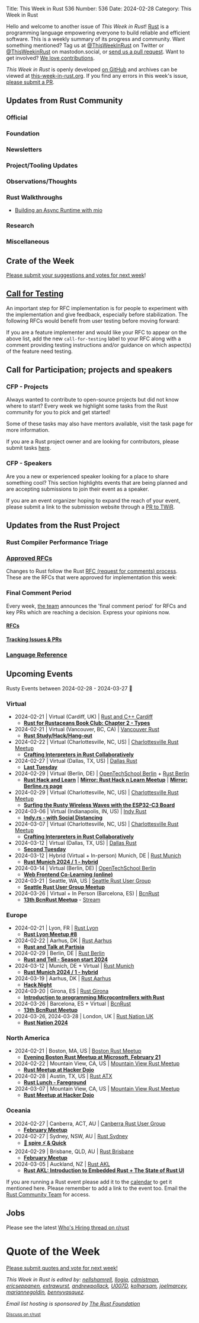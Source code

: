 Title: This Week in Rust 536
Number: 536
Date: 2024-02-28
Category: This Week in Rust

Hello and welcome to another issue of *This Week in Rust*!
[Rust](https://www.rust-lang.org/) is a programming language empowering everyone to build reliable and efficient software.
This is a weekly summary of its progress and community.
Want something mentioned? Tag us at [@ThisWeekInRust](https://twitter.com/ThisWeekInRust) on Twitter or [@ThisWeekinRust](https://mastodon.social/@thisweekinrust) on mastodon.social, or [send us a pull request](https://github.com/rust-lang/this-week-in-rust).
Want to get involved? [We love contributions](https://github.com/rust-lang/rust/blob/master/CONTRIBUTING.md).

*This Week in Rust* is openly developed [on GitHub](https://github.com/rust-lang/this-week-in-rust) and archives can be viewed at [this-week-in-rust.org](https://this-week-in-rust.org/).
If you find any errors in this week's issue, [please submit a PR](https://github.com/rust-lang/this-week-in-rust/pulls).

## Updates from Rust Community

<!--

Dear community contributors:
Please read README.md for guidance on submissions.
Each submitted link should be of the form:

* [Title of the Linked Page](https://example.com/my_article)

If you don't know which category to use, feel free to submit a PR anyway
and just ask the editors to select the category.

-->

### Official

### Foundation

### Newsletters

### Project/Tooling Updates

### Observations/Thoughts

### Rust Walkthroughs

* [Building an Async Runtime with mio](https://tweedegolf.nl/en/blog/114/building-an-async-runtime-with-mio)

### Research

### Miscellaneous

## Crate of the Week

<!-- COTW goes here -->

[Please submit your suggestions and votes for next week][submit_crate]!

[submit_crate]: https://users.rust-lang.org/t/crate-of-the-week/2704

## [Call for Testing](https://github.com/rust-lang/rfcs/issues?q=label%3Acall-for-testing)
An important step for RFC implementation is for people to experiment with the
implementation and give feedback, especially before stabilization.  The following
RFCs would benefit from user testing before moving forward:

<!-- Calls for Testing go here, use this format:
    * [<RFC Topic>](<RFC URL>)
        * [Tracking Issue](<Tracking Issue URL>)
        * [Testing steps](<Testing Steps URL>)
-->
<!-- or if there are no new or updated RFCs this week, use: * *No New or Updated RFCs were created this week.* -->
<!-- Remember to remove the `call-for-testing` label from the RFC so that the maintainer can signal for testers again, if desired. -->

If you are a feature implementer and would like your RFC to appear on the above list, add the new `call-for-testing`
label to your RFC along with a comment providing testing instructions and/or guidance on which aspect(s) of the feature
need testing.

## Call for Participation; projects and speakers

### CFP - Projects

Always wanted to contribute to open-source projects but did not know where to start?
Every week we highlight some tasks from the Rust community for you to pick and get started!

Some of these tasks may also have mentors available, visit the task page for more information.

<!-- CFPs go here, use this format: * [project name - title of issue](link to issue) -->
<!-- * [ - ]() -->

If you are a Rust project owner and are looking for contributors, please submit tasks [here][guidelines].

[guidelines]: https://users.rust-lang.org/t/twir-call-for-participation/4821

### CFP - Speakers

Are you a new or experienced speaker looking for a place to share something cool? This section highlights events that are being planned and are accepting submissions to join their event as a speaker.

<!-- CFPs go here, use this format: * [**event name**](link to CFP)| Date CFP closes in YYYY-MM-DD | city,state,country | Date of event in YYYY-MM-DD -->
<!-- or if none - *No Calls for papers or presentations were submitted this week.* -->

If you are an event organizer hoping to expand the reach of your event, please submit a link to the submission website through a [PR to TWiR](https://github.com/rust-lang/this-week-in-rust).

## Updates from the Rust Project

<!-- Rust updates go here -->

### Rust Compiler Performance Triage

<!-- Perf results go here -->

### [Approved RFCs](https://github.com/rust-lang/rfcs/commits/master)

Changes to Rust follow the Rust [RFC (request for comments) process](https://github.com/rust-lang/rfcs#rust-rfcs). These
are the RFCs that were approved for implementation this week:

<!-- Approved RFCs go here, use this format: * [Topic](URL) -->
<!-- or if none were approved this week, use: * *No RFCs were approved this week.* -->
<!-- * []() -->

<!--
### [Approved Major Change Proposals (MCP)](https://forge.rust-lang.org/compiler/mcp.html)
<!~~ MCPs occur infrequently, so this section is commented out by default. ~~>
<!~~ MCPs which have been approved or rejected this week go here, use this format: * [major change accepted|rejected] [Topic](URL) ~~>
-->

### Final Comment Period

Every week, [the team](https://www.rust-lang.org/team.html) announces the 'final comment period' for RFCs and key PRs
which are reaching a decision. Express your opinions now.

#### [RFCs](https://github.com/rust-lang/rfcs/labels/final-comment-period)

<!-- RFCs which have entered FCP go here, use this format: * [disposition: merge|close] [Topic](URL) -->
<!-- or if none entered FCP this week, use: * *No RFCs entered Final Comment Period this week.* -->
<!-- * [disposition: ] []() -->

#### [Tracking Issues & PRs](https://github.com/rust-lang/rust/issues?q=is%3Aopen+label%3Afinal-comment-period+sort%3Aupdated-desc)

<!-- Tracking Issues which have entered FCP go here, use this format: * [disposition: merge|close] [Topic](URL) -->
<!-- or if none entered FCP this week, use: * *No Tracking Issues or PRs entered Final Comment Period this week.* -->
<!-- * [disposition: ] []() -->

### [Language Reference](https://github.com/rust-lang/reference/issues?q=is%3Aopen+label%3Afinal-comment-period+sort%3Aupdated-desc)
<!-- Remove this section if empty>

### [Unsafe Code Guidelines](https://github.com/rust-lang/unsafe-code-guidelines/issues?q=is%3Aopen+label%3Afinal-comment-period+sort%3Aupdated-desc)
<!-- Remove this section if empty>

### [New and Updated RFCs](https://github.com/rust-lang/rfcs/pulls)

<!-- New or updated RFCs go here, use this format: * [new|updated] [Topic](URL) -->
<!-- or if there are no new or updated RFCs this week, use: * *No New or Updated RFCs were created this week.* -->
<!-- * [new|updated] []() -->

## Upcoming Events

Rusty Events between 2024-02-28 - 2024-03-27 🦀

### Virtual

* 2024-02-21 | Virtual (Cardiff, UK) | [Rust and C++ Cardiff](https://www.meetup.com/rust-and-c-plus-plus-in-cardiff/)
    * [**Rust for Rustaceans Book Club: Chapter 2 - Types**](https://www.meetup.com/rust-and-c-plus-plus-in-cardiff/events/298991687/)
* 2024-02-21 | Virtual (Vancouver, BC, CA) | [Vancouver Rust](https://www.meetup.com/vancouver-rust/)
    * [**Rust Study/Hack/Hang-out**](https://www.meetup.com/vancouver-rust/events/292763497/)
* 2024-02-22 | Virtual (Charlottesville, NC, US) | [Charlottesville Rust Meetup](https://www.meetup.com/charlottesville-rust-meetup/)
    * [**Crafting Interpreters in Rust Collaboratively**](https://www.meetup.com/charlottesville-rust-meetup/events/298251150/)
* 2024-02-27 | Virtual (Dallas, TX, US) | [Dallas Rust](https://www.meetup.com/dallasrust/)
    * [**Last Tuesday**](https://www.meetup.com/dallasrust/events/299068302/)
* 2024-02-29 | Virtual (Berlin, DE) | [OpenTechSchool Berlin](https://berline.rs/) + [Rust Berlin](https://www.meetup.com/rust-berlin/)
    * [**Rust Hack and Learn**](https://meet.jit.si/RustHackAndLearnBerlin) | [**Mirror: Rust Hack n Learn Meetup**](https://www.meetup.com/rust-berlin/events/298457901/) | [**Mirror: Berline.rs page**](https://berline.rs/2024/02/29/rust-hack-and-learn.html)
* 2024-02-29 | Virtual (Charlottesville, NC, US) | [Charlottesville Rust Meetup](https://www.meetup.com/charlottesville-rust-meetup/)
    * [**Surfing the Rusty Wireless Waves with the ESP32-C3 Board**](https://www.meetup.com/charlottesville-rust-meetup/events/298372724/)
* 2024-03-06 | Virtual (Indianapolis, IN, US) | [Indy Rust](https://www.meetup.com/indyrs/)
    * [**Indy.rs - with Social Distancing**](https://www.meetup.com/indyrs/events/299047891/)
* 2024-03-07 | Virtual (Charlottesville, NC, US) | [Charlottesville Rust Meetup](https://www.meetup.com/charlottesville-rust-meetup/)
    * [**Crafting Interpreters in Rust Collaboratively**](https://www.meetup.com/charlottesville-rust-meetup/events/298368787/)
* 2024-03-12 | Virtual (Dallas, TX, US) | [Dallas Rust](https://www.meetup.com/dallasrust/)
    * [**Second Tuesday**](https://www.meetup.com/dallasrust/events/298341582/)
* 2024-03-12 | Hybrid (Virtual + In-person) Munich, DE | [Rust Munich](https://www.meetup.com/rust-munich/)
    * [**Rust Munich 2024 / 1 - hybrid**](https://www.meetup.com/rust-munich/events/298507657/)
* 2024-03-14 | Virtual (Berlin, DE) | [OpenTechSchool Berlin](https://www.meetup.com/opentechschool-berlin/)
    * [**Web Frontend Co-Learning (online)**](https://www.meetup.com/opentechschool-berlin/events/298406445/)
* 2024-03-21 | Seattle, WA, US | [Seattle Rust User Group](https://www.meetup.com/seattle-rust-user-group/)
    * [**Seattle Rust User Group Meetup**](https://www.meetup.com/seattle-rust-user-group/events/298631832/)
* 2024-03-26 | Virtual + In Person (Barcelona, ES) | [BcnRust](https://www.meetup.com/es-ES/bcnrust/)
    * [**13th BcnRust Meetup**](https://www.meetup.com/es-ES/bcnrust/events/299223178/) - [Stream](https://www.youtube.com/@bcnrust)

### Europe

* 2024-02-21 | Lyon, FR | [Rust Lyon](https://www.meetup.com/fr-FR/rust-lyon/)
    * [**Rust Lyon Meetup #8**](https://www.meetup.com/fr-FR/rust-lyon/events/298775631/)
* 2024-02-22 | Aarhus, DK | [Rust Aarhus](https://www.meetup.com/rust-aarhus/)
    * [**Rust and Talk at Partisia**](https://www.meetup.com/rust-aarhus/events/298689622/)
* 2024-02-29 | Berlin, DE | [Rust Berlin](https://www.meetup.com/rust-berlin/)
    * [**Rust and Tell - Season start 2024**](https://www.meetup.com/rust-berlin/events/299190389/)
* 2024-03-12 | Munich, DE + Virtual | [Rust Munich](https://www.meetup.com/rust-munich/)
    * [**Rust Munich 2024 / 1 - hybrid**](https://www.meetup.com/rust-munich/events/298507657/)
* 2024-03-19 | Aarhus, DK | [Rust Aarhus](https://www.meetup.com/rust-aarhus/)
    * [**Hack Night**](https://www.meetup.com/rust-aarhus/events/299028814/)
* 2024-03-20 | Girona, ES | [Rust Girona](https://www.meetup.com/rust-girona/)
    * [**Introduction to programming Microcontrollers with Rust**](https://www.meetup.com/rust-girona/events/299172343/)
* 2024-03-26 | Barcelona, ES + Virtual | [BcnRust](https://www.meetup.com/es-ES/bcnrust/)
    * [**13th BcnRust Meetup**](https://www.meetup.com/es-ES/bcnrust/events/299223178/)
* 2024-03-26, 2024-03-28 | London, UK | [Rust Nation UK](https://www.rustnationuk.com/)
    * [**Rust Nation 2024**](https://www.rustnationuk.com/)

### North America

* 2024-02-21 | Boston, MA, US | [Boston Rust Meetup](https://www.meetup.com/bostonrust/)
    * [**Evening Boston Rust Meetup at Microsoft, February 21**](https://www.meetup.com/bostonrust/events/299054786/)
* 2024-02-22 | Mountain View, CA, US | [Mountain View Rust Meetup](https://www.meetup.com/mv-rust-meetup/)
    * [**Rust Meetup at Hacker Dojo**](https://www.meetup.com/mv-rust-meetup/events/299043763/)
* 2024-02-28 | Austin, TX, US | [Rust ATX](https://www.meetup.com/rust-atx/)
    * [**Rust Lunch - Fareground**](https://www.meetup.com/rust-atx/events/297380841/)
* 2024-03-07 | Mountain View, CA, US | [Mountain View Rust Meetup](https://www.meetup.com/mv-rust-meetup/)
    * [**Rust Meetup at Hacker Dojo**](https://www.meetup.com/mv-rust-meetup/events/299043793/)

### Oceania

* 2024-02-27 | Canberra, ACT, AU | [Canberra Rust User Group](https://www.meetup.com/rust-canberra/)
    * [**February Meetup**](https://www.meetup.com/rust-canberra/events/297650401/)
* 2024-02-27 | Sydney, NSW, AU | [Rust Sydney](https://www.meetup.com/rust-sydney/)
    * [**🦀 spire ⚡ & Quick**](https://www.meetup.com/rust-sydney/events/298892952/)
* 2024-02-29 | Brisbane, QLD, AU | [Rust Brisbane](https://www.meetup.com/rust-brisbane/)
    * [**February Meetup**](https://www.meetup.com/rust-brisbane/events/299304438/)
* 2024-03-05 | Auckland, NZ | [Rust AKL](https://www.meetup.com/rust-akl/)
    * [**Rust AKL: Introduction to Embedded Rust + The State of Rust UI**](https://www.meetup.com/rust-akl/events/299158887/)

If you are running a Rust event please add it to the [calendar] to get
it mentioned here. Please remember to add a link to the event too.
Email the [Rust Community Team][community] for access.

[calendar]: https://www.google.com/calendar/embed?src=apd9vmbc22egenmtu5l6c5jbfc%40group.calendar.google.com
[community]: mailto:community-team@rust-lang.org

## Jobs
<!--

Rust Jobs:

TWiR has stopped featuring individual job postings. You can read more about this change here:

https://github.com/rust-lang/this-week-in-rust/issues/3412

-->

Please see the latest [Who's Hiring thread on r/rust](INSERT_LINK_HERE)

# Quote of the Week

<!-- QOTW goes here -->

[Please submit quotes and vote for next week!](https://users.rust-lang.org/t/twir-quote-of-the-week/328)

*This Week in Rust is edited by: [nellshamrell](https://github.com/nellshamrell), [llogiq](https://github.com/llogiq), [cdmistman](https://github.com/cdmistman), [ericseppanen](https://github.com/ericseppanen), [extrawurst](https://github.com/extrawurst), [andrewpollack](https://github.com/andrewpollack), [U007D](https://github.com/U007D), [kolharsam](https://github.com/kolharsam), [joelmarcey](https://github.com/joelmarcey), [mariannegoldin](https://github.com/mariannegoldin), [bennyvasquez](https://github.com/bennyvasquez).*

*Email list hosting is sponsored by [The Rust Foundation](https://foundation.rust-lang.org/)*

<small>[Discuss on r/rust](REDDIT_LINK_HERE)</small>
